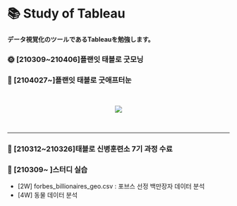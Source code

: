 # :books: Study of Tableau
#### データ視覚化のツールであるTableauを勉強します。


### :sun_with_face: [210309~210406]플랜잇 태블로 굿모닝


### :full_moon_with_face: [2104027~]플랜잇 태블로 굿애프터눈

<br>
<p align="center">
<img src="https://user-images.githubusercontent.com/70744232/118385011-2e8eab80-b646-11eb-88af-13a80565a512.jpg"> 
</p>
<br>

<hr size="1">

### :school_satchel: [210312~210326]태블로 신병훈련소 7기 과정 수료



### :school_satchel: [210309~ ]스터디 실습

- [2W] forbes_billionaires_geo.csv : 포브스 선정 백만장자 데이터 분석
- [4W] 동물 데이터 분석
